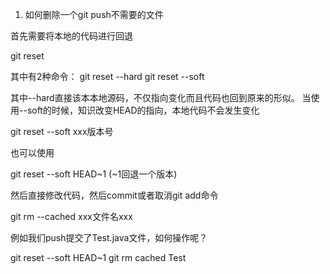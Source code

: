 1. 如何删除一个git push不需要的文件

首先需要将本地的代码进行回退

git reset

其中有2种命令：
git reset --hard
git reset --soft

其中--hard直接该本本地源码，不仅指向变化而且代码也回到原来的形似。 
当使用--soft的时候，知识改变HEAD的指向，本地代码不会发生变化

git reset --soft xxx版本号

也可以使用

git reset --soft HEAD~1 (~1回退一个版本)

然后直接修改代码，然后commit或者取消git add命令

git rm --cached xxx文件名xxx

例如我们push提交了Test.java文件，如何操作呢？

git reset --soft HEAD~1
git rm cached Test
